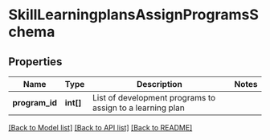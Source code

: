 # SkillLearningplansAssignProgramsSchema

## Properties
Name | Type | Description | Notes
------------ | ------------- | ------------- | -------------
**program_id** | **int[]** | List of development programs to assign to a learning plan | 

[[Back to Model list]](../README.md#documentation-for-models) [[Back to API list]](../README.md#documentation-for-api-endpoints) [[Back to README]](../README.md)


